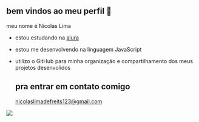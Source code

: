 ## bem vindos ao meu perfil 🤝

meu nome é Nicolas Lima

* estou estudando na [alura](https://www.alura.com.br)

* estou me desenvolvendo na linguagem JavaScript

* utilizo o GitHub para minha organização e compartilhamento dos meus projetos desenvolidos

  ## pra entrar em contato comigo

  nicolaslimadefreits123@gmail.com

![](https://media1.tenor.com/m/hRiPtsp-m0IAAAAC/the-simpsons-homer-simpson.gif)
